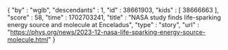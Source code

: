 {
  "by" : "wglb",
  "descendants" : 1,
  "id" : 38661903,
  "kids" : [ 38666663 ],
  "score" : 58,
  "time" : 1702703241,
  "title" : "NASA study finds life-sparking energy source and molecule at Enceladus",
  "type" : "story",
  "url" : "https://phys.org/news/2023-12-nasa-life-sparking-energy-source-molecule.html"
}
